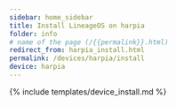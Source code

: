 ```yaml
---
sidebar: home_sidebar
title: Install LineageOS on harpia
folder: info
# name of the page (/{{permalink}}.html)
redirect_from: harpia_install.html
permalink: /devices/harpia/install
device: harpia
---
```

{% include templates/device_install.md %}
